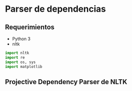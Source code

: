 # Parser de dependencias

## Requerimientos
- Python 3
- nltk


```python
import nltk 
import re 
import os, sys
import matplotlib 
```

## Projective Dependency Parser de NLTK


```python

```
